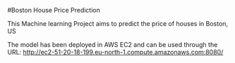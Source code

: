#Boston House Price Prediction

This Machine learning Project aims to predict the price of houses in Boston, US

The model has been deployed in AWS EC2 and can be used through the URL: http://ec2-51-20-18-199.eu-north-1.compute.amazonaws.com:8080/
